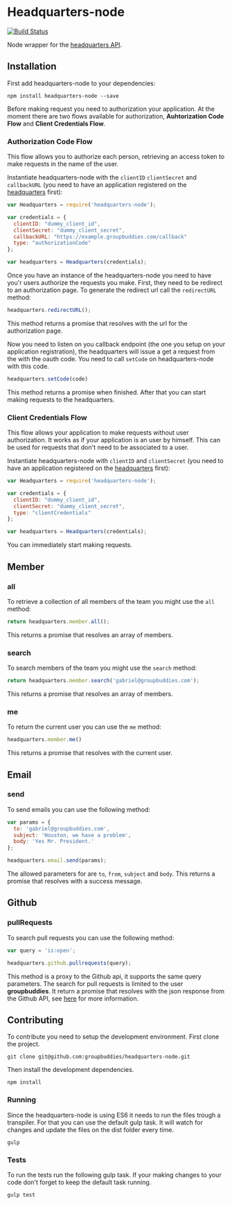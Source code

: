 Headquarters-node
================

[![Build Status](https://semaphoreapp.com/api/v1/projects/f70c710e-d453-4c9e-bdf2-665718bef386/358218/shields_badge.svg)](https://semaphoreapp.com/groupbuddies/headquarters-node)

Node wrapper for the [headquarters API](https://github.com/groupbuddies/headquarters).





Installation
------------

First add headquarters-node to your dependencies:

```
npm install headquarters-node --save
```

Before making request you need to authorization your application. At the moment there are two flows available for authorization, **Auhtorization Code Flow** and **Client Credentials Flow**.

### Authorization Code Flow

This flow allows you to authorize each person, retrieving an access token to make requests in the name of the user.

Instantiate headquarters-node with the `clientID` `clientSecret` and `callbackURL` (you need to have an application registered on the [headquarters](https://hq.groupbuddies.com/admin) first):

```js
var Headquarters = require('headquarters-node');

var credentials = {
  clientID: "dummy_client_id",
  clientSecret: "dummy_client_secret",
  callbackURL: "https://example.groupbuddies.com/callback"
  type: "authorizationCode"
};

var headquarters = Headquarters(credentials);
```

Once you have an instance of the headquarters-node you need to have you'r users authorize the requests you make. First, they need to be redirect to an authorization page. To generate the redirect url call the `redirectURL` method:

```js
headquarters.redirectURL();
```

This method returns a promise that resolves with the url for the authorization page.

Now you need to listen on you callback endpoint (the one you setup on your application registration), the headquarters will issue a get a request from the with the oauth code. You need to call `setCode` on headquarters-node with this code.

```js
headquarters.setCode(code)
```

This method returns a promise when finished. After that you can start making requests to the headquarters.

### Client Credentials Flow

This flow allows your application to make requests without user authorization. It works as if your application is an user by himself. This can be used for requests that don't need to be associated to a user.


Instantiate headquarters-node with `clientID` and `clientSecret` (you need to have an application registered on the [headquarters](https://hq.groupbuddies.com/admin) first):

```js
var Headquarters = require('headquarters-node');

var credentials = {
  clientID: "dummy_client_id",
  clientSecret: "dummy_client_secret",
  type: "clientCredentials"
};

var headquarters = Headquarters(credentials);
```

You can immediately start making requests.




Member
------

### all

To retrieve a collection of all members of the team you might use the `all`
method:

```js
return headquarters.member.all();
```

This returns a promise that resolves an array of members.

### search

To search members of the team you might use the `search`
method:

```js
return headquarters.member.search('gabriel@groupbuddies.com');
```

This returns a promise that resolves an array of members.

### me

To return the current user you can use the `me` method:

```js
headquarters.member.me()
```

This returns a promise that resolves with the current user.




Email
-----

### send

To send emails you can use the following method:

```js
var params = {
  to: 'gabriel@groupbuddies.com',
  subject: 'Houston, we have a problem',
  body: 'Yes Mr. President.'
};

headquarters.email.send(params);
```

The allowed parameters for are `to`, `from`, `subject` and `body`.
This returns a promise that resolves with a success message.





Github
------

### pullRequests

To search pull requests you can use the following method:

```js
var query = 'is:open';

headquarters.github.pullrequests(query);
```

This method is a proxy to the Github api, it supports the same query parameters.
The search for pull requests is limited to the user **groupbuddies**.
It return a promise that resolves with the json response from the Github API, see [here](https://developer.github.com/v3/pulls/#list-pull-requests) for more information.





Contributing
------------

To contribute you need to setup the development environment. First clone the project.

```
git clone git@github.com:groupbuddies/headquarters-node.git
```

Then install the development dependencies.

```
npm install
```

### Running

Since the headquarters-node is using ES6 it needs to run the files trough a transpiler. For that you can use the default gulp task. It will watch for changes and update the files on the dist folder every time.

```
gulp
```

### Tests

To run the tests run the following gulp task. If your making changes to your code don't forget to keep the default task running.

```
gulp test
```
